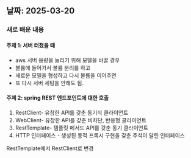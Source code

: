 ## 날짜: 2025-03-20

### 새로 배운 내용

#### 주제 1: 서버 터졌을 때

- aws 서버 용량을 늘리기 위해 모델을 바꿀 경우
- 볼륨에 들어가서 볼륨 분리를 하고
- 새로운 모델을 형성하고 다시 볼륨을 이어주면
- 또 다시 서버 세팅을 안해도 됨.

#### 주제 2: spring REST 엔드포인트에 대한 호출

1. RestClient- 유창한 API를 갖춘 동기식 클라이언트
2. WebClient- 유창한 API를 갖춘 비차단, 반응형 클라이언트
3. RestTemplate- 템플릿 메서드 API를 갖춘 동기 클라이언트
4. HTTP 인터페이스 - 생성된 동적 프록시 구현을 갖춘 주석이 달린 인터페이스

RestTemplate에서 RestClient로 변경
